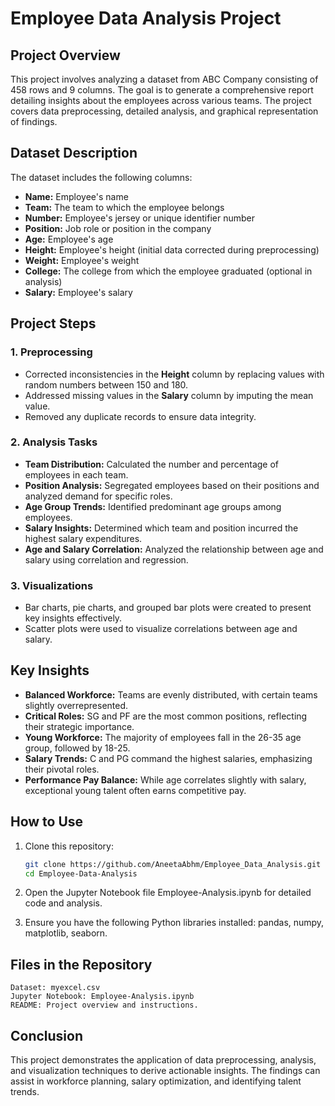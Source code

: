 # Employee Data Analysis Project

## Project Overview
This project involves analyzing a dataset from ABC Company consisting of 458 rows and 9 columns. The goal is to generate a comprehensive report detailing insights about the employees across various teams. The project covers data preprocessing, detailed analysis, and graphical representation of findings.

## Dataset Description
The dataset includes the following columns:
- **Name:** Employee's name
- **Team:** The team to which the employee belongs
- **Number:** Employee's jersey or unique identifier number
- **Position:** Job role or position in the company
- **Age:** Employee's age
- **Height:** Employee's height (initial data corrected during preprocessing)
- **Weight:** Employee's weight
- **College:** The college from which the employee graduated (optional in analysis)
- **Salary:** Employee's salary

## Project Steps

### 1. Preprocessing
- Corrected inconsistencies in the **Height** column by replacing values with random numbers between 150 and 180.
- Addressed missing values in the **Salary** column by imputing the mean value.
- Removed any duplicate records to ensure data integrity.

### 2. Analysis Tasks
- **Team Distribution:** Calculated the number and percentage of employees in each team.
- **Position Analysis:** Segregated employees based on their positions and analyzed demand for specific roles.
- **Age Group Trends:** Identified predominant age groups among employees.
- **Salary Insights:** Determined which team and position incurred the highest salary expenditures.
- **Age and Salary Correlation:** Analyzed the relationship between age and salary using correlation and regression.

### 3. Visualizations
- Bar charts, pie charts, and grouped bar plots were created to present key insights effectively.
- Scatter plots were used to visualize correlations between age and salary.

## Key Insights
- **Balanced Workforce:** Teams are evenly distributed, with certain teams slightly overrepresented.
- **Critical Roles:** SG and PF are the most common positions, reflecting their strategic importance.
- **Young Workforce:** The majority of employees fall in the 26-35 age group, followed by 18-25.
- **Salary Trends:** C and PG command the highest salaries, emphasizing their pivotal roles.
- **Performance Pay Balance:** While age correlates slightly with salary, exceptional young talent often earns competitive pay.

## How to Use
1. Clone this repository:
   ```bash
   git clone https://github.com/AneetaAbhm/Employee_Data_Analysis.git
   cd Employee-Data-Analysis
2. Open the Jupyter Notebook file Employee-Analysis.ipynb for detailed code and analysis.

3. Ensure you have the following Python libraries installed:
   pandas,
   numpy,
   matplotlib,
   seaborn.
   
## Files in the Repository

    Dataset: myexcel.csv
    Jupyter Notebook: Employee-Analysis.ipynb
    README: Project overview and instructions.
## Conclusion

This project demonstrates the application of data preprocessing, analysis, and visualization techniques to derive actionable insights. The findings can assist in workforce planning, salary optimization, and identifying talent trends.
